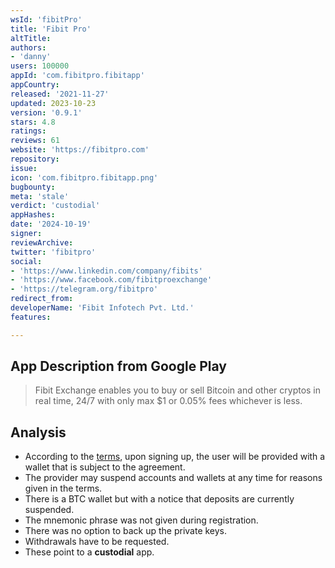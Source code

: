 ```yaml
---
wsId: 'fibitPro'
title: 'Fibit Pro'
altTitle: 
authors:
- 'danny'
users: 100000
appId: 'com.fibitpro.fibitapp'
appCountry: 
released: '2021-11-27'
updated: 2023-10-23
version: '0.9.1'
stars: 4.8
ratings: 
reviews: 61
website: 'https://fibitpro.com'
repository: 
issue: 
icon: 'com.fibitpro.fibitapp.png'
bugbounty: 
meta: 'stale'
verdict: 'custodial'
appHashes: 
date: '2024-10-19'
signer: 
reviewArchive: 
twitter: 'fibitpro'
social:
- 'https://www.linkedin.com/company/fibits'
- 'https://www.facebook.com/fibitproexchange'
- 'https://telegram.org/fibitpro'
redirect_from: 
developerName: 'Fibit Infotech Pvt. Ltd.'
features: 

---
```


## App Description from Google Play

> Fibit Exchange enables you to buy or sell Bitcoin and other cryptos in real time, 24/7 with only max $1 or 0.05% fees whichever is less. 

## Analysis 

- According to the [terms](https://fibitpro.com/terms), upon signing up, the user will be provided with a wallet that is subject to the agreement.
- The provider may suspend accounts and wallets at any time for reasons given in the terms.
- There is a BTC wallet but with a notice that deposits are currently suspended. 
- The mnemonic phrase was not given during registration. 
- There was no option to back up the private keys.
- Withdrawals have to be requested.
- These point to a **custodial** app. 